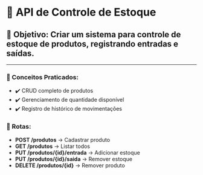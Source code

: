 # 🔹 API de Controle de Estoque
## 📌 Objetivo: Criar um sistema para controle de estoque de produtos, registrando entradas e saídas.

***

### 📌 Conceitos Praticados:
* ✔️ CRUD completo de produtos
* ✔️ Gerenciamento de quantidade disponível
* ✔️ Registro de histórico de movimentações

### 📌 Rotas:

* **POST /produtos** → Cadastrar produto
* **GET /produtos** → Listar todos
* **PUT /produtos/{id}/entrada** → Adicionar estoque
* **PUT /produtos/{id}/saida** → Remover estoque
* **DELETE /produtos/{id}** → Remover produto
